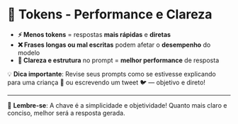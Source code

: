 # 🚀 **Tokens - Performance e Clareza**

- **⚡ Menos tokens** = respostas **mais rápidas** e **diretas**
- **❌ Frases longas ou mal escritas** podem afetar o **desempenho** do modelo
- **📏 Clareza e estrutura** no prompt = **melhor performance** de resposta

💡 **Dica importante**: Revise seus prompts como se estivesse explicando para uma criança 👶 ou escrevendo um tweet 🐦 — objetivo e direto!

---

🔑 **Lembre-se**: A chave é a simplicidade e objetividade! Quanto mais claro e conciso, melhor será a resposta gerada.
